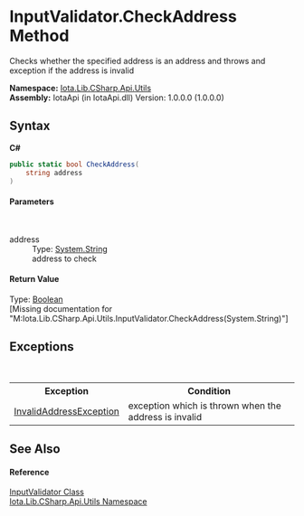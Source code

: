 # InputValidator.CheckAddress Method 
 

Checks whether the specified address is an address and throws and exception if the address is invalid

**Namespace:**&nbsp;<a href="N_Iota_Lib_CSharp_Api_Utils">Iota.Lib.CSharp.Api.Utils</a><br />**Assembly:**&nbsp;IotaApi (in IotaApi.dll) Version: 1.0.0.0 (1.0.0.0)

## Syntax

**C#**<br />
``` C#
public static bool CheckAddress(
	string address
)
```


#### Parameters
&nbsp;<dl><dt>address</dt><dd>Type: <a href="http://msdn2.microsoft.com/en-us/library/s1wwdcbf" target="_blank">System.String</a><br />address to check</dd></dl>

#### Return Value
Type: <a href="http://msdn2.microsoft.com/en-us/library/a28wyd50" target="_blank">Boolean</a><br />\[Missing <returns> documentation for "M:Iota.Lib.CSharp.Api.Utils.InputValidator.CheckAddress(System.String)"\]

## Exceptions
&nbsp;<table><tr><th>Exception</th><th>Condition</th></tr><tr><td><a href="T_Iota_Lib_CSharp_Api_Exception_InvalidAddressException">InvalidAddressException</a></td><td>exception which is thrown when the address is invalid</td></tr></table>

## See Also


#### Reference
<a href="T_Iota_Lib_CSharp_Api_Utils_InputValidator">InputValidator Class</a><br /><a href="N_Iota_Lib_CSharp_Api_Utils">Iota.Lib.CSharp.Api.Utils Namespace</a><br />